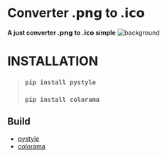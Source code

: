 # **Converter .𝗽𝗻𝗴 to .𝗶𝗰𝗼**

**A just converter .𝗽𝗻𝗴 to .𝗶𝗰𝗼 simple**
![background](https://cdn.discordapp.com/attachments/1044683106264809563/1066448666438680736/image.png)

# __INSTALLATION__

>### ```pip install pystyle```
>### ```pip install colorama```


## __Build__
* [pystyle]([https://pypi.org/project/pypresence/](https://github.com/billythegoat356/pystyle))
* [colorama](https://pypi.org/project/colorama/)
